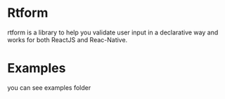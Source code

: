 # Rtform

rtform is a library to help you validate user input in a declarative way and works for both ReactJS and Reac-Native.

# Examples

you can see examples folder